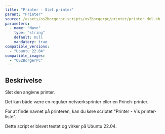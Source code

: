```yaml
---
title: "Printer - Slet printer"
parent: "Printer"
source: /assets/os2borgerpc-scripts/os2borgerpc/printer/printer_del.sh
parameters:
  - name: "Navn"
    type: "string"
    default: null
    mandatory: true
compatible_versions:
  - "Ubuntu 22.04"
compatible_images:
  - "OS2BorgerPC"
---
```


## Beskrivelse
Slet den angivne printer.

Det kan både være en regulær netværksprinter eller en Princh-printer.

For at finde navnet på printeren, kan du køre scriptet "Printer - Vis printer-liste".

Dette script er blevet testet og virker på Ubuntu 22.04.